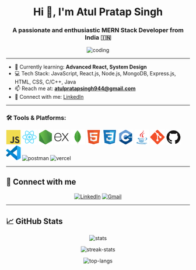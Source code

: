 <h1 align="center">Hi 👋, I'm Atul Pratap Singh</h1>
<h3 align="center">A passionate and enthusiastic MERN Stack Developer from India 🇮🇳</h3>

<p align="center">
  <img src="https://cdn.dribbble.com/users/1059583/screenshots/4171367/coding-freak.gif" alt="coding" width="300" />
</p>

---

- 🌱 Currently learning: **Advanced React, System Design**
- 💻 Tech Stack: JavaScript, React.js, Node.js, MongoDB, Express.js, HTML, CSS, C/C++, Java
- 📫 Reach me at: **atulpratapsingh944@gmail.com**
- 🔗 Connect with me: [LinkedIn](www.linkedin.com/in/atulpratapsingh944) <!-- Replace with actual link -->

---

### 🛠️ Tools & Platforms:

<p align="left">
  <img src="https://raw.githubusercontent.com/devicons/devicon/master/icons/javascript/javascript-original.svg" alt="javascript" width="40"/>
  <img src="https://raw.githubusercontent.com/devicons/devicon/master/icons/react/react-original.svg" alt="react" width="40"/>
  <img src="https://raw.githubusercontent.com/devicons/devicon/master/icons/nodejs/nodejs-original.svg" alt="nodejs" width="40"/>
  <img src="https://raw.githubusercontent.com/devicons/devicon/master/icons/express/express-original.svg" alt="express" width="40"/>
  <img src="https://raw.githubusercontent.com/devicons/devicon/master/icons/mongodb/mongodb-original.svg" alt="mongodb" width="40"/>
  <img src="https://raw.githubusercontent.com/devicons/devicon/master/icons/html5/html5-original.svg" alt="html" width="40"/>
  <img src="https://raw.githubusercontent.com/devicons/devicon/master/icons/css3/css3-original.svg" alt="css" width="40"/>
  <img src="https://raw.githubusercontent.com/devicons/devicon/master/icons/cplusplus/cplusplus-original.svg" alt="c++" width="40"/>
  <img src="https://raw.githubusercontent.com/devicons/devicon/master/icons/java/java-original.svg" alt="java" width="40"/>
  <img src="https://raw.githubusercontent.com/devicons/devicon/master/icons/git/git-original.svg" alt="git" width="40"/>
  <img src="https://raw.githubusercontent.com/devicons/devicon/master/icons/github/github-original.svg" alt="github" width="40"/>
  <img src="https://raw.githubusercontent.com/devicons/devicon/master/icons/vscode/vscode-original.svg" alt="vscode" width="40"/>
  <img src="https://www.vectorlogo.zone/logos/getpostman/getpostman-icon.svg" alt="postman" width="40"/>
  <img src="https://www.svgrepo.com/show/327408/logo-vercel.svg" alt="vercel" width="40"/>
</p>

---

## 🔗 Connect with me

<p align="center">
  <a href="https://www.linkedin.com/in/atulpratapsingh944/" target="blank"><img align="center" src="https://cdn.jsdelivr.net/gh/devicons/devicon/icons/linkedin/linkedin-original.svg" alt="LinkedIn" height="30" width="30" /></a>
  <a href="mailto:atulpratapsingh944@gmail.com"><img align="center" src="https://img.icons8.com/color/48/gmail-new.png" alt="Gmail" height="30" width="30" /></a>
</p>

---

## 📈 GitHub Stats

<p align="center">
  <img src="https://github-readme-stats.vercel.app/api?username=atulpratapsingh944&show_icons=true&theme=radical" alt="stats" />
</p>

<p align="center">
  <img src="https://github-readme-streak-stats.vercel.app/?user=atulpratapsingh944&theme=radical" alt="streak-stats" />
</p>

<p align="center">
  <img src="https://github-readme-stats.vercel.app/api/top-langs/?username=atulpratapsingh944&layout=compact&theme=radical" alt="top-langs" />
</p>




<!--
**atulpratapsingh944/atulpratapsingh944** is a ✨ _special_ ✨ repository because its `README.md` (this file) appears on your GitHub profile.

Here are some ideas to get you started:

- 🔭 I’m currently working on ...
- 🌱 I’m currently learning ...
- 👯 I’m looking to collaborate on ...
- 🤔 I’m looking for help with ...
- 💬 Ask me about ...
- 📫 How to reach me: ...
- 😄 Pronouns: ...
- ⚡ Fun fact: ...
-->
